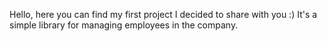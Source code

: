 Hello, here you can find my first project I decided to share with you :) It's a simple library for managing employees in the company.
